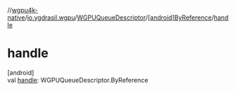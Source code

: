 //[wgpu4k-native](../../../../index.md)/[io.ygdrasil.wgpu](../../index.md)/[WGPUQueueDescriptor](../index.md)/[[android]ByReference](index.md)/[handle](handle.md)

# handle

[android]\
val [handle](handle.md): WGPUQueueDescriptor.ByReference